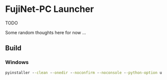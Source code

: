 # FujiNet-PC Launcher

TODO

Some random thoughts here for now ...

## Build

### Windows

```cmd
pyinstaller --clean --onedir --noconfirm --noconsole --python-option u --name launcher --icon launcher\images\launcher.ico --add-data launcher\images;images  launcher\__main__.py
```

